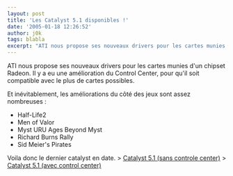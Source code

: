 ```yaml
---
layout: post
title: 'Les Catalyst 5.1 disponibles !'
date: '2005-01-18 12:26:52'
author: j0k
tags: blabla
excerpt: "ATI nous propose ses nouveaux drivers pour les cartes munies d'un chipset Radeon.   Il y a eu une amélioration du Control Center, pour qu'il soit compatible avec le plus de cartes possibles.  \n  \nEt inévitablement, les améliorations du côté des jeux sont assez nombreuses :  \n * Half-Life2  \n * Men of Valor  \n * Myst URU Ages Beyond      …"
---
```


ATI nous propose ses nouveaux drivers pour les cartes munies d'un chipset Radeon.   Il y a eu une amélioration du Control Center, pour qu'il soit compatible avec le plus de cartes possibles.

Et inévitablement, les améliorations du côté des jeux sont assez nombreuses :
 * Half-Life2
 * Men of Valor
 * Myst URU Ages Beyond Myst
 * Richard Burns Rally
 * Sid Meier's Pirates

Voila donc le dernier catalyst en date.   > [Catalyst 5.1 (sans controle center)](http://www2.ati.com/drivers/wxp-w2k-catalyst-8-09-041221m-020455c.exe)   > [Catalyst 5.1 (avec control center)](http://www2.ati.com/drivers/wxp-w2k-ccc-8-09-041221m-020455c-english.exe)
